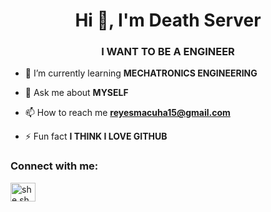 <h1 align="center">Hi 👋, I'm Death Server</h1>
<h3 align="center">I WANT TO BE A ENGINEER</h3>

- 🌱 I’m currently learning **MECHATRONICS ENGINEERING**

- 💬 Ask me about **MYSELF**

- 📫 How to reach me **reyesmacuha15@gmail.com**

- ⚡ Fun fact **I THINK I LOVE GITHUB**

<h3 align="left">Connect with me:</h3>
<p align="left">
<a href="https://instagram.com/she.she0823" target="blank"><img align="center" src="https://raw.githubusercontent.com/rahuldkjain/github-profile-readme-generator/master/src/images/icons/Social/instagram.svg" alt="she.she0823" height="30" width="40" /></a>
</p>


<!---
deathserver23/deathserver23 is a ✨ special ✨ repository because its `README.md` (this file) appears on your GitHub profile.
You can click the Preview link to take a look at your changes.
--->
